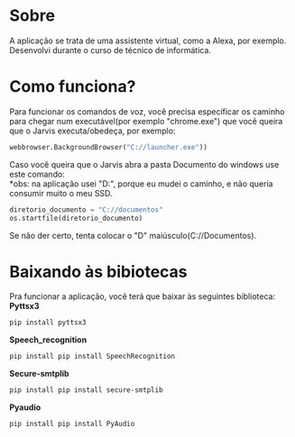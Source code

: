 # Sobre
A aplicação se trata de uma assistente virtual, como a Alexa, por exemplo. Desenvolvi durante o curso de técnico de informática.

# Como funciona?
Para funcionar os comandos de voz, você precisa específicar os caminho para chegar num executável(por exemplo "chrome.exe") que você queira que o Jarvis executa/obedeça, por exemplo:
```python
webbrowser.BackgroundBrowser("C://launcher.exe"))
```
Caso você queira que o Jarvis abra a pasta Documento do windows use este comando:
<br> *obs:  na aplicação usei "D:", porque eu mudei o caminho, e não queria consumir muito o meu SSD.
```python
diretorio_documento = "C://documentos"
os.startfile(diretorio_documento)
```
Se não der certo, tenta colocar o "D" maiúsculo(C://Documentos).
# Baixando às bibiotecas
Pra funcionar a aplicação, você terá que baixar às seguintes biblioteca: 
<br> **Pyttsx3** 
```bash
pip install pyttsx3
```
**Speech_recognition** 
```bash
pip install pip install SpeechRecognition
```
**Secure-smtplib** 
```bash
pip install pip install secure-smtplib
```
**Pyaudio** 
```bash
pip install pip install PyAudio
```
